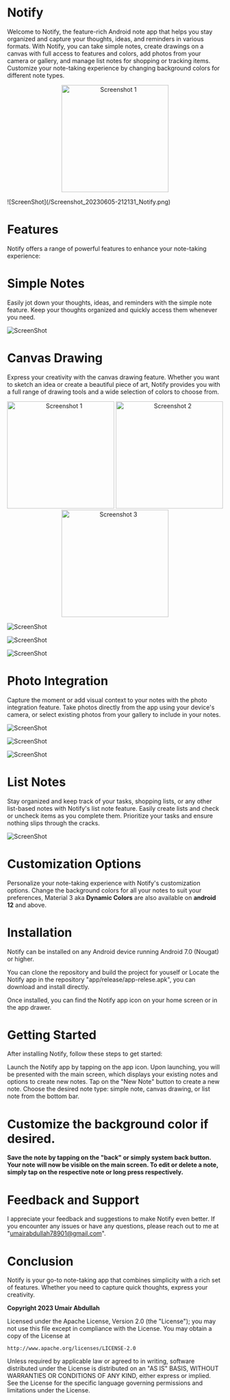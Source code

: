 # Notify

Welcome to Notify, the feature-rich Android note app that helps you stay organized and capture your thoughts, ideas, and reminders in various formats. With Notify, you can take simple notes, create drawings on a canvas with full access to features and colors, add photos from your camera or gallery, and manage list notes for shopping or tracking items. Customize your note-taking experience by changing background colors for different note types.

<p align="center">
  <img src="Screenshot_20230605-212131_Notify.png" alt="Screenshot 1" width="250" />
</p>
![ScreenShot](/Screenshot_20230605-212131_Notify.png)

# Features

Notify offers a range of powerful features to enhance your note-taking experience:

# Simple Notes

Easily jot down your thoughts, ideas, and reminders with the simple note feature. Keep your thoughts organized and quickly access them whenever you need.

![ScreenShot](/Screenshot_20230605-211649_Notify.png)

# Canvas Drawing

Express your creativity with the canvas drawing feature. Whether you want to sketch an idea or create a beautiful piece of art, Notify provides you with a full range of drawing tools and a wide selection of colors to choose from.

<p align="center">
  <img src="Screenshot_20230605-211533_Notify.png" alt="Screenshot 1" width="250" />
  <img src="Screenshot_20230605-211550_Notify.png" alt="Screenshot 2" width="250" />
  <img src="Screenshot_20230605-215203_Notify.png" alt="Screenshot 3" width="250" />
</p>

![ScreenShot](/Screenshot_20230605-211533_Notify.png)

![ScreenShot](/Screenshot_20230605-211550_Notify.png)

![ScreenShot](/Screenshot_20230605-215203_Notify.png)

# Photo Integration

Capture the moment or add visual context to your notes with the photo integration feature. Take photos directly from the app using your device's camera, or select existing photos from your gallery to include in your notes.

![ScreenShot](/Screenshot_20230605-211706_Notify.png)

![ScreenShot](/Screenshot_20230605-215210_Notify.png)

![ScreenShot](/Screenshot_20230605-215259_Notify.png)

# List Notes

Stay organized and keep track of your tasks, shopping lists, or any other list-based notes with Notify's list note feature. Easily create lists and check or uncheck items as you complete them. Prioritize your tasks and ensure nothing slips through the cracks.

![ScreenShot](/Screenshot_20230605-215148_Notify.png)

# Customization Options

Personalize your note-taking experience with Notify's customization options. Change the background colors for all your notes to suit your preferences, Material 3 aka **Dynamic Colors** are also available on **android 12** and above.

# Installation

Notify can be installed on any Android device running Android 7.0 (Nougat) or higher.

You can clone the repository and build the project for youself or
Locate the Notify app in the repository "app/release/app-relese.apk", you can download and install directly.

Once installed, you can find the Notify app icon on your home screen or in the app drawer.

# Getting Started

After installing Notify, follow these steps to get started:

Launch the Notify app by tapping on the app icon.
Upon launching, you will be presented with the main screen, which displays your existing notes and options to create new notes.
Tap on the "New Note" button to create a new note.
Choose the desired note type: simple note, canvas drawing, or list note from the bottom bar.

# Customize the background color if desired.

**Save the note by tapping on the "back" or simply system back button.
Your note will now be visible on the main screen.
To edit or delete a note, simply tap on the respective note or long press respectively.**

# Feedback and Support

I appreciate your feedback and suggestions to make Notify even better. If you encounter any issues or have any questions, please reach out to me at "umairabdullah78901@gmail.com".

# Conclusion

Notify is your go-to note-taking app that combines simplicity with a rich set of features. Whether you need to capture quick thoughts, express your creativity.


**Copyright 2023 Umair Abdullah**

Licensed under the Apache License, Version 2.0 (the "License");
you may not use this file except in compliance with the License.
You may obtain a copy of the License at

    http://www.apache.org/licenses/LICENSE-2.0

Unless required by applicable law or agreed to in writing, software
distributed under the License is distributed on an "AS IS" BASIS,
WITHOUT WARRANTIES OR CONDITIONS OF ANY KIND, either express or implied.
See the License for the specific language governing permissions and
limitations under the License.
